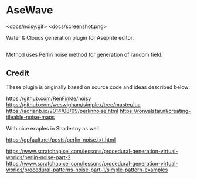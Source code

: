 # AseWave

<docs/noisy.gif>
<docs/screenshot.png>

Water & Clouds generation plugin for Aseprite editor.

## 

Method uses Perlin noise method for generation of random field.

## Credit

These plugin is originally based on source code and ideas described below:

<https://github.com/RenFinkle/noisy>
<https://github.com/weswigham/simplex/tree/master/lua>
<https://adrianb.io/2014/08/09/perlinnoise.html>
<https://ronvalstar.nl/creating-tileable-noise-maps>

With nice exaples in Shadertoy as well

<https://gpfault.net/posts/perlin-noise.txt.html>

<https://www.scratchapixel.com/lessons/procedural-generation-virtual-worlds/perlin-noise-part-2>
<https://www.scratchapixel.com/lessons/procedural-generation-virtual-worlds/procedural-patterns-noise-part-1/simple-pattern-examples>
